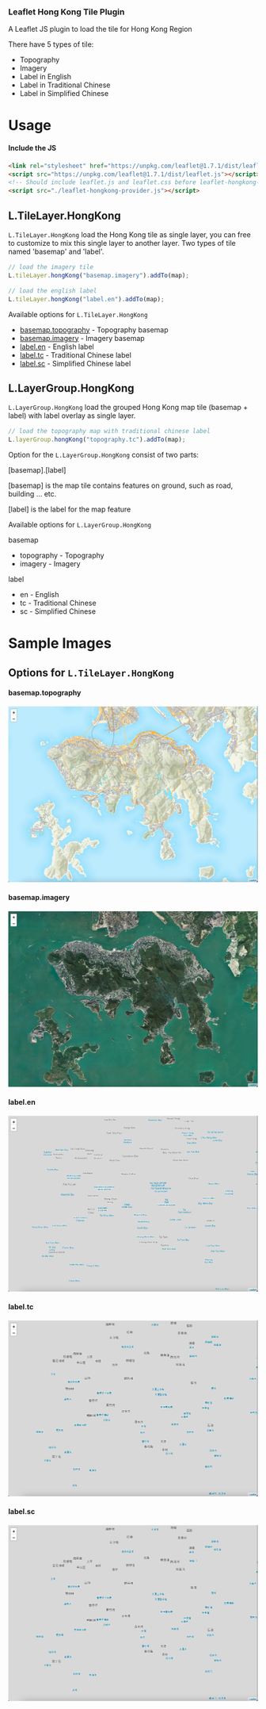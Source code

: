 ### Leaflet Hong Kong Tile Plugin

A Leaflet JS plugin to load the tile for Hong Kong Region

There have 5 types of tile:

*   Topography
*   Imagery
*   Label in English
*   Label in Traditional Chinese
*   Label in Simplified Chinese

# Usage

#### Include the JS
```html
<link rel="stylesheet" href="https://unpkg.com/leaflet@1.7.1/dist/leaflet.css" />
<script src="https://unpkg.com/leaflet@1.7.1/dist/leaflet.js"></script>
<!-- Should include leaflet.js and leaflet.css before leaflet-hongkong-provider.js  -->
<script src="./leaflet-hongkong-provider.js"></script>
```

## L.TileLayer.HongKong

```L.TileLayer.HongKong``` load the Hong Kong tile as single layer, you can free to customize to mix this single layer to another layer. Two types of tile named 'basemap' and 'label'.

```javascript
// load the imagery tile
L.tileLayer.hongKong("basemap.imagery").addTo(map);
```

```javascript
// load the english label
L.tileLayer.hongKong("label.en").addTo(map);
```

Available options for ```L.TileLayer.HongKong```

*   [basemap.topography](#basemaptopography) - Topography basemap
*   [basemap.imagery](#basemapimagery) - Imagery basemap
*   [label.en](#labelen) - English label
*   [label.tc](#labeltc) - Traditional Chinese label
*   [label.sc](#labelsc) - Simplified Chinese label


## L.LayerGroup.HongKong

```L.LayerGroup.HongKong``` load the grouped Hong Kong map tile (basemap + label) with label overlay as single layer.

```javascript
// load the topography map with traditional chinese label
L.layerGroup.hongKong("topography.tc").addTo(map);
```

Option for the ```L.LayerGroup.HongKong``` consist of two parts:

[basemap].[label]

[basemap] is the map tile contains features on ground, such as road, building ... etc.

[label] is the label for the map feature

Available options for ```L.LayerGroup.HongKong```

basemap

*   topography - Topography
*   imagery - Imagery

label

*   en - English
*   tc - Traditional Chinese
*   sc - Simplified Chinese


# Sample Images

## Options for ```L.TileLayer.HongKong```

#### basemap.topography
![basemap.topography](./images/basemap.topography.png)

#### basemap.imagery
![basemap.imagery](./images/basemap.imagery.png)

#### label.en
![label.en](./images/label.en.png)

#### label.tc
![label.tc](./images/label.tc.png)

#### label.sc
![label.sc](./images/label.sc.png)